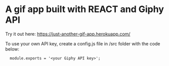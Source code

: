 # A gif app built with REACT and Giphy API

Try it out here: https://just-another-gif-app.herokuapp.com/

To use your own API key, create a config.js file in /src folder with the code below: 

```
  module.exports = '<your Giphy API key>';
```
